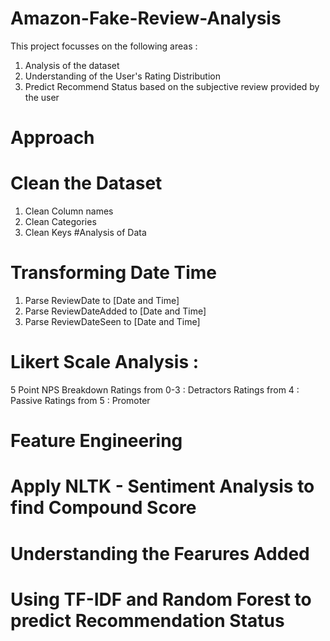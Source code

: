 # Amazon-Fake-Review-Analysis
This project focusses on the following areas :

1. Analysis of the dataset
2. Understanding of the User's Rating Distribution
3. Predict Recommend Status based on the subjective review provided by the user


# Approach
# Clean the Dataset
1. Clean Column names
2. Clean Categories
3. Clean Keys
#Analysis of Data
# Transforming Date Time
1. Parse ReviewDate to [Date and Time]
2. Parse ReviewDateAdded to [Date and Time]
3. Parse ReviewDateSeen to [Date and Time]
# Likert Scale Analysis :
5 Point NPS Breakdown
Ratings from 0-3 : Detractors
Ratings from 4 : Passive
Ratings from 5 : Promoter
# Feature Engineering
# Apply NLTK - Sentiment Analysis to find Compound Score
# Understanding the Fearures Added
# Using TF-IDF and Random Forest to predict Recommendation Status
